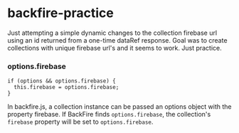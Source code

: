 backfire-practice
=================
Just attempting a simple dynamic changes to the collection firebase url using an id returned from a one-time dataRef response. Goal was to create collections with unique firebase url's and it seems to work. Just practice.

### options.firebase
	
	if (options && options.firebase) {
      this.firebase = options.firebase;
    }
    
In backfire.js, a collection instance can be passed an options object with the property firebase. If BackFire finds `options.firebase`, the collection's `firebase` property will be set to `options.firebase`.
